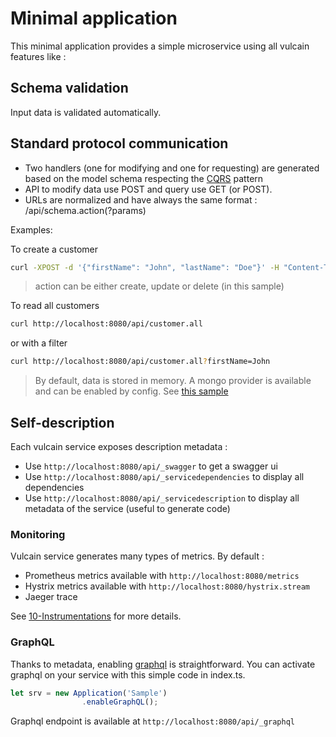# Minimal application

This minimal application provides a simple microservice using all vulcain features like :

## Schema validation

Input data is validated automatically.

## Standard protocol communication

* Two handlers (one for modifying and one for requesting) are generated based on the model schema respecting the [CQRS](https://martinfowler.com/bliki/CQRS.html) pattern
* API to modify data use POST and query use GET (or POST).
* URLs are normalized and have always the same format : /api/schema.action(?params)

Examples:

To create a customer

```bash
curl -XPOST -d '{"firstName": "John", "lastName": "Doe"}' -H "Content-Type: application/json" http://localhost:8080/api/customer.create
```

> action can be either create, update or delete (in this sample)

To read all customers

```bash
curl http://localhost:8080/api/customer.all
```

or with a filter

```bash
curl http://localhost:8080/api/customer.all?firstName=John
```

> By default, data is stored in memory. A mongo provider is available and can be enabled by config. See [this sample](../06-Adding%20persistence/README.md)

## Self-description

Each vulcain service exposes description metadata :

- Use ```http://localhost:8080/api/_swagger``` to get a swagger ui
- Use ```http://localhost:8080/api/_servicedependencies``` to display all dependencies
- Use ```http://localhost:8080/api/_servicedescription``` to display all metadata of the service (useful to generate code)

### Monitoring

Vulcain service generates many types of metrics. By default :

- Prometheus metrics available with ```http://localhost:8080/metrics```  
- Hystrix metrics available with ```http://localhost:8080/hystrix.stream```  
- Jaeger trace

See [10-Instrumentations](../10-Instrumentations/README.md) for more details.

### GraphQL

Thanks to metadata, enabling [graphql](http://graphql.org/) is straightforward.
You can activate graphql on your service with this simple code in index.ts.

```js
let srv = new Application('Sample')
                .enableGraphQL();
```

Graphql endpoint is available at ```http://localhost:8080/api/_graphql```
